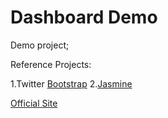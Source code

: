 Dashboard Demo
=============

Demo project;

Reference Projects:

1.Twitter [Bootstrap](http://twitter.github.com/bootstrap/)
2.[Jasmine](http://pivotal.github.com/jasmine/)

[Official Site](http://shawntba.github.com/DashboardDemo/)


